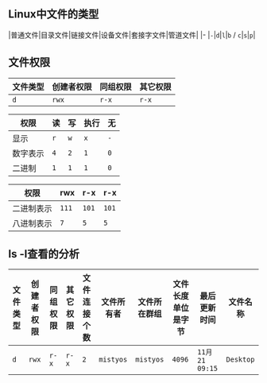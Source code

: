 ## Linux中文件的类型

|普通文件|目录文件|链接文件|设备文件|套接字文件|管道文件|
|-
|`-`|`d`|`l`|`b` / `c`|`s`|`p`|

## 文件权限 
| 文件类型 | 创建者权限 | 同组权限 | 其它权限 |
| -- | -- | -- | -- |
|`d` |`rwx` |`r-x` |`r-x` |

| 权限 | 读 | 写 | 执行 | 无 |
| -- | -- | -- | -- | -- |
| 显示 | `r` | `w` | `x` | `-` |
| 数字表示 | `4` | `2` | `1` | `0` |
| 二进制 | `1` | `1` | `1` | `0` |

|权限| rwx | r-x | r-x | 
| -- | -- | -- | -- |
|二进制表示|`111` |`101` |`101` |
|八进制表示|`7` |`5` |`5` |

## ls -l查看的分析
| 文件类型 | 创建者权限 | 同组权限 | 其它权限 | 文件连接个数 | 文件所有者 | 文件所在群组 | 文件长度单位是字节 | 最后更新时间 | 文件名称 |
| -- | -- | -- | -- | -- | -- | -- | -- | -- | -- |
| `d`| `rwx` |`r-x` |`r-x` |`2` | `mistyos`|`mistyos` |`4096` |`11月 21 09:15` |`Desktop` |